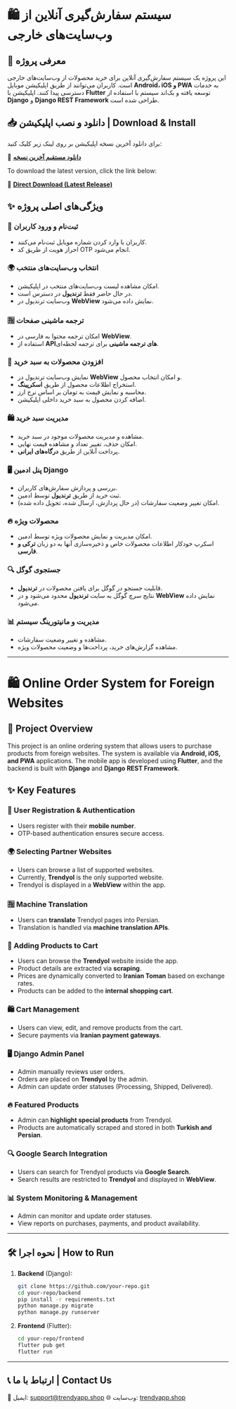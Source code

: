 # 🛍️ سیستم سفارش‌گیری آنلاین از وب‌سایت‌های خارجی

## 📌 معرفی پروژه
این پروژه یک سیستم سفارش‌گیری آنلاین برای خرید محصولات از وب‌سایت‌های خارجی است. کاربران می‌توانند از طریق اپلیکیشن موبایل **Android، iOS و PWA** به خدمات دسترسی پیدا کنند. اپلیکیشن با **Flutter** توسعه یافته و بک‌اند سیستم با استفاده از **Django** و **Django REST Framework** طراحی شده است.


## 📥 دانلود و نصب اپلیکیشن | Download & Install

برای دانلود آخرین نسخه اپلیکیشن بر روی لینک زیر کلیک کنید:

🔗 [**دانلود مستقیم آخرین نسخه**](https://github.com/trendyappshop/trendy-releases/releases/latest)

To download the latest version, click the link below:

🔗 [**Direct Download (Latest Release)**](https://github.com/trendyappshop/trendy-releases/releases/latest)


## ✨ ویژگی‌های اصلی پروژه

### 🔹 ثبت‌نام و ورود کاربران
- کاربران با وارد کردن شماره موبایل ثبت‌نام می‌کنند.
- احراز هویت از طریق کد OTP انجام می‌شود.

### 🌍 انتخاب وب‌سایت‌های منتخب
- امکان مشاهده لیست وب‌سایت‌های منتخب در اپلیکیشن.
- در حال حاضر فقط **ترندیول** در دسترس است.
- وب‌سایت ترندیول در **WebView** نمایش داده می‌شود.

### 🈯 ترجمه ماشینی صفحات
- امکان ترجمه محتوا به فارسی در **WebView**.
- استفاده از **APIهای ترجمه ماشینی** برای ترجمه لحظه‌ای.

### 🛒 افزودن محصولات به سبد خرید
- نمایش وب‌سایت ترندیول در **WebView** و امکان انتخاب محصول.
- استخراج اطلاعات محصول از طریق **اسکرپینگ**.
- محاسبه و نمایش قیمت به تومان بر اساس نرخ ارز.
- اضافه کردن محصول به سبد خرید داخلی اپلیکیشن.

### 🛍️ مدیریت سبد خرید
- مشاهده و مدیریت محصولات موجود در سبد خرید.
- امکان حذف، تغییر تعداد و مشاهده قیمت نهایی.
- پرداخت آنلاین از طریق **درگاه‌های ایرانی**.

### 🖥️ پنل ادمین Django
- بررسی و پردازش سفارش‌های کاربران.
- ثبت خرید از طریق **ترندیول** توسط ادمین.
- امکان تغییر وضعیت سفارشات (در حال پردازش، ارسال شده، تحویل داده شده).

### 🔥 محصولات ویژه
- امکان مدیریت و نمایش محصولات ویژه توسط ادمین.
- اسکرپ خودکار اطلاعات محصولات خاص و ذخیره‌سازی آنها به دو زبان **ترکی و فارسی**.

### 🔍 جستجوی گوگل
- قابلیت جستجو در گوگل برای یافتن محصولات در **ترندیول**.
- نتایج سرچ گوگل به سایت **ترندیول** محدود می‌شود و در **WebView** نمایش داده می‌شود.

### 📊 مدیریت و مانیتورینگ سیستم
- مشاهده و تغییر وضعیت سفارشات.
- مشاهده گزارش‌های خرید، پرداخت‌ها و وضعیت محصولات ویژه.

---

# 🛍️ Online Order System for Foreign Websites

## 📌 Project Overview
This project is an online ordering system that allows users to purchase products from foreign websites. The system is available via **Android, iOS, and PWA** applications. The mobile app is developed using **Flutter**, and the backend is built with **Django** and **Django REST Framework**.

## ✨ Key Features

### 🔹 User Registration & Authentication
- Users register with their **mobile number**.
- OTP-based authentication ensures secure access.

### 🌍 Selecting Partner Websites
- Users can browse a list of supported websites.
- Currently, **Trendyol** is the only supported website.
- Trendyol is displayed in a **WebView** within the app.

### 🈯 Machine Translation
- Users can **translate** Trendyol pages into Persian.
- Translation is handled via **machine translation APIs**.

### 🛒 Adding Products to Cart
- Users can browse the **Trendyol** website inside the app.
- Product details are extracted via **scraping**.
- Prices are dynamically converted to **Iranian Toman** based on exchange rates.
- Products can be added to the **internal shopping cart**.

### 🛍️ Cart Management
- Users can view, edit, and remove products from the cart.
- Secure payments via **Iranian payment gateways**.

### 🖥️ Django Admin Panel
- Admin manually reviews user orders.
- Orders are placed on **Trendyol** by the admin.
- Admin can update order statuses (Processing, Shipped, Delivered).

### 🔥 Featured Products
- Admin can **highlight special products** from Trendyol.
- Products are automatically scraped and stored in both **Turkish and Persian**.

### 🔍 Google Search Integration
- Users can search for Trendyol products via **Google Search**.
- Search results are restricted to **Trendyol** and displayed in **WebView**.

### 📊 System Monitoring & Management
- Admin can monitor and update order statuses.
- View reports on purchases, payments, and product availability.

---

## 🛠️ نحوه اجرا | How to Run
1. **Backend** (Django):
   ```bash
   git clone https://github.com/your-repo.git
   cd your-repo/backend
   pip install -r requirements.txt
   python manage.py migrate
   python manage.py runserver
   ```
2. **Frontend** (Flutter):
   ```bash
   cd your-repo/frontend
   flutter pub get
   flutter run
   ```

---

## 📞 ارتباط با ما | Contact Us
📧 ایمیل: support@trendyapp.shop
🌐 وب‌سایت: [trendyapp.shop](https://trendyapp.shop)

